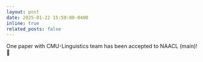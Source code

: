 ```yaml
---
layout: post
date: 2025-01-22 15:59:00-0400
inline: true
related_posts: false
---
```


One paper with CMU-Linguistics team has been accepted to NAACL (main)! :tada: